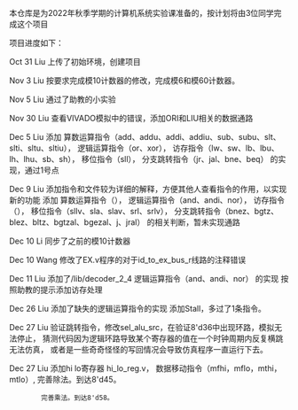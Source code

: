 本仓库是为2022年秋季学期的计算机系统实验课准备的，按计划将由3位同学完成这个项目

项目进度如下：

Oct 31 Liu 上传了初始环境，创建项目

Nov 3 Liu 按要求完成模10计数器的修改，完成模6和模60计数器。

Nov 5 Liu 通过了助教的小实验

Nov 30 Liu 查看VIVADO模拟中的错误，添加ORI和LIU相关的数据通路

Dec 5 Liu 添加  算数运算指令（add、addu、addi、addiu、sub、subu、slt、slti、sltu、sltiu），
                逻辑运算指令（or、xor），
                访存指令（lw、sw、lb、lbu、lh、lhu、sb、sh），
                移位指令（sll），
                分支跳转指令（jr、jal、bne、beq）
                的实现，通过1号点

Dec 9 Liu 添加指令和文件较为详细的解释，方便其他人查看指令的作用，以实现新的功能
          添加  算数运算指令（），
                逻辑运算指令（and、andi、nor），
                访存指令（），
                移位指令（sllv、sla、slav、srl、srlv），
                分支跳转指令（bnez、bgtz、blez、bltz、bgtzal、bgezal、j、jral）
                的相关判断，暂未实现通路


Dec 10 Li 同步了之前的模10计数器



Dec 10 Wang 修改了EX.v程序的对于id_to_ex_bus_r线路的注释错误


Dec 11 Liu  添加了/lib/decoder_2_4
            逻辑运算指令（and、andi、nor）
            的实现
            按照助教的提示添加访存处理


Dec 26 Liu  添加了缺失的逻辑运算指令的实现
            添加Stall，多过了1条指令。

Dec 27 Liu  验证跳转指令，修改sel_alu_src，在验证8'd36中出现环路，模拟无法停止，
            猜测代码因为逻辑环路导致某个寄存器的值在一个时钟周期内反复横跳无法仿真，
            或者是一些奇奇怪怪的写回情况会导致仿真程序一直运行下去。

Dec 27 Liu  添加hi lo寄存器 hi_lo_reg.v，
            数据移动指令（mfhi，mflo，mthi，mtlo）,
            完善除法。到达8'd45。

            完善乘法。到达8'd58。

